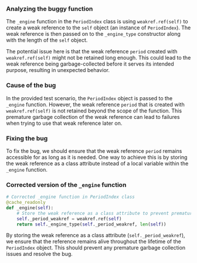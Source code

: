 ### Analyzing the buggy function

The `_engine` function in the `PeriodIndex` class is using `weakref.ref(self)` to create a weak reference to the `self` object (an instance of `PeriodIndex`). The weak reference is then passed on to the `_engine_type` constructor along with the length of the `self` object.

The potential issue here is that the weak reference `period` created with `weakref.ref(self)` might not be retained long enough. This could lead to the weak reference being garbage-collected before it serves its intended purpose, resulting in unexpected behavior.

### Cause of the bug

In the provided test scenario, the `PeriodIndex` object is passed to the `_engine` function. However, the weak reference `period` that is created with `weakref.ref(self)` is not retained beyond the scope of the function. This premature garbage collection of the weak reference can lead to failures when trying to use that weak reference later on.

### Fixing the bug

To fix the bug, we should ensure that the weak reference `period` remains accessible for as long as it is needed. One way to achieve this is by storing the weak reference as a class attribute instead of a local variable within the `_engine` function.

### Corrected version of the `_engine` function

```python
# Corrected _engine function in PeriodIndex class
@cache_readonly
def _engine(self):
    # Store the weak reference as a class attribute to prevent premature garbage collection
    self._period_weakref = weakref.ref(self)
    return self._engine_type(self._period_weakref, len(self))
```

By storing the weak reference as a class attribute (`self._period_weakref`), we ensure that the reference remains alive throughout the lifetime of the `PeriodIndex` object. This should prevent any premature garbage collection issues and resolve the bug.